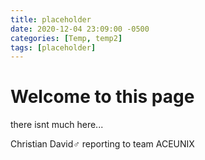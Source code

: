 ```yaml
---
title: placeholder
date: 2020-12-04 23:09:00 -0500
categories: [Temp, temp2]
tags: [placeholder]
---
```


# Welcome to this page

there isnt much here...


Christian David♂ reporting to team ACEUNIX
